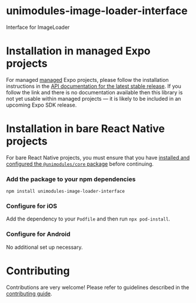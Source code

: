 # unimodules-image-loader-interface

Interface for ImageLoader

# Installation in managed Expo projects

For managed [managed](https://docs.expo.io/versions/latest/introduction/managed-vs-bare/) Expo projects, please follow the installation instructions in the [API documentation for the latest stable release](#api-documentation). If you follow the link and there is no documentation available then this library is not yet usable within managed projects &mdash; it is likely to be included in an upcoming Expo SDK release.

# Installation in bare React Native projects

For bare React Native projects, you must ensure that you have [installed and configured the `@unimodules/core` package](https://github.com/unimodules/core) before continuing.

### Add the package to your npm dependencies

```
npm install unimodules-image-loader-interface
```

### Configure for iOS

Add the dependency to your `Podfile` and then run `npx pod-install`.

### Configure for Android

No additional set up necessary.

# Contributing

Contributions are very welcome! Please refer to guidelines described in the [contributing guide]( https://github.com/expo/expo#contributing).
